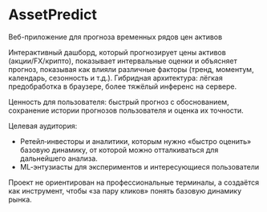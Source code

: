 # AssetPredict

Веб-приложение для прогноза временных рядов цен активов

Интерактивный дашборд, который прогнозирует цены активов (акции/FX/крипто), показывает интервальные оценки и объясняет прогноз, показывая как влияли различные факторы (тренд, моментум, календарь, сезонность и т.д.).
Гибридная архитектура: лёгкая предобработка в браузере, более тяжёлый инференс на сервере.

Ценность для пользователя: быстрый прогноз с обоснованием, сохранение истории прогнозов пользователя и оценка их точности.

Целевая аудитория:

- Ретейл‑инвесторы и аналитики, которым нужно «быстро оценить» базовую динамику, от которой можно отталкиваться для дальнейшего анализа.
- ML‑энтузиасты для экспериментов и интересующиеся пользователи

Проект не ориентирован на профессиональные терминалы, а создаётся как инструмент, чтобы «за пару кликов» понять базовую динамику рынка.
